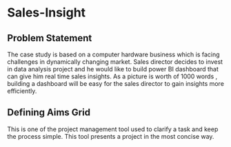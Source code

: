 # Sales-Insight

## Problem Statement

The case study is based on a computer hardware business which is facing challenges in dynamically changing market. Sales director decides to invest in data analysis project and he would like to build power BI dashboard that can give him real time sales insights. As a picture is worth of 1000 words , building a dashboard will be easy for the sales director to gain insights more efficiently. 

## Defining Aims Grid

This is one of the project management tool used to clarify a task and keep the process simple. This tool presents a project in the most concise way.


